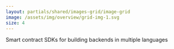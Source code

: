 ```yaml
---
layout: partials/shared/images-grid/image-grid
image: /assets/img/overview/grid-img-1.svg
size: 4
---
```


Smart contract SDKs for building backends in multiple languages

